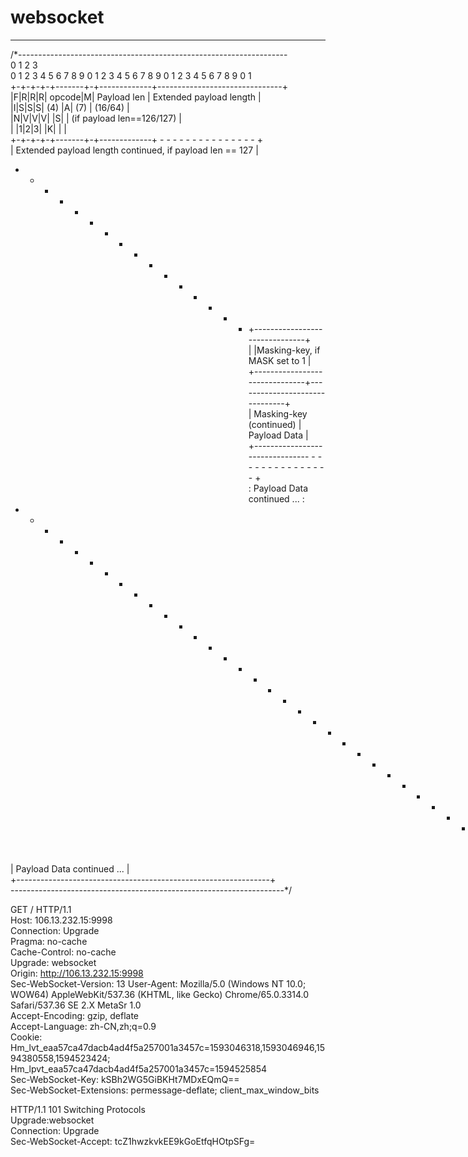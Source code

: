 # websocket
--------------------------------------------------------------------
/*-------------------------------------------------------------------    
0               1               2               3    
0 1 2 3 4 5 6 7 8 9 0 1 2 3 4 5 6 7 8 9 0 1 2 3 4 5 6 7 8 9 0 1    
+-+-+-+-+-------+-+-------------+-------------------------------+  
|F|R|R|R| opcode|M| Payload len |    Extended payload length    |    
|I|S|S|S|  (4)  |A|     (7)     |             (16/64)           |    
|N|V|V|V|       |S|             |   (if payload len==126/127)   |    
| |1|2|3|       |K|             |                               |      
+-+-+-+-+-------+-+-------------+ - - - - - - - - - - - - - - - +  
|     Extended payload length continued, if payload len == 127  |  
+ - - - - - - - - - - - - - - - +-------------------------------+    
|                               |Masking-key, if MASK set to 1  |  
+-------------------------------+-------------------------------+  
| Masking-key (continued)       |          Payload Data         |  
+-------------------------------- - - - - - - - - - - - - - - - +  
:                     Payload Data continued ...                :  
+ - - - - - - - - - - - - - - - - - - - - - - - - - - - - - - - +  
|                     Payload Data continued ...                |  
+---------------------------------------------------------------+  
--------------------------------------------------------------------*/  
  
  
GET / HTTP/1.1  
Host: 106.13.232.15:9998  
Connection: Upgrade  
Pragma: no-cache  
Cache-Control: no-cache  
Upgrade: websocket  
Origin: http://106.13.232.15:9998   
Sec-WebSocket-Version: 13
User-Agent: Mozilla/5.0 (Windows NT 10.0; WOW64) AppleWebKit/537.36 (KHTML, like Gecko) Chrome/65.0.3314.0 Safari/537.36 SE 2.X MetaSr 1.0  
Accept-Encoding: gzip, deflate  
Accept-Language: zh-CN,zh;q=0.9  
Cookie: Hm_lvt_eaa57ca47dacb4ad4f5a257001a3457c=1593046318,1593046946,1594380558,1594523424;    Hm_lpvt_eaa57ca47dacb4ad4f5a257001a3457c=1594525854  
Sec-WebSocket-Key: kSBh2WG5GiBKHt7MDxEQmQ==  
Sec-WebSocket-Extensions: permessage-deflate; client_max_window_bits  
  
  
HTTP/1.1 101 Switching Protocols  
Upgrade:websocket  
Connection: Upgrade  
Sec-WebSocket-Accept: tcZ1hwzkvkEE9kGoEtfqHOtpSFg=  
  
